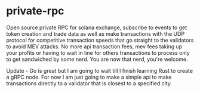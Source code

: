 # private-rpc
Open source private RPC for solana exchange, subscribe to events to get token creation and trade data as well as make transactions with the UDP protocol for competitive transaction speeds that go straight to the validators to avoid MEV attacks. No more api transaction fees, mev fees taking up your profits or having to wait in line for others transactions to process only to get sandwiched by some nerd. You are now that nerd, you're welcome.

Update - Go is great but I am going to wait till I finish learning Rust to create a gRPC node. For now I am just going to make a simple api to make transactions directly to a validator that is closest to a specified city.
